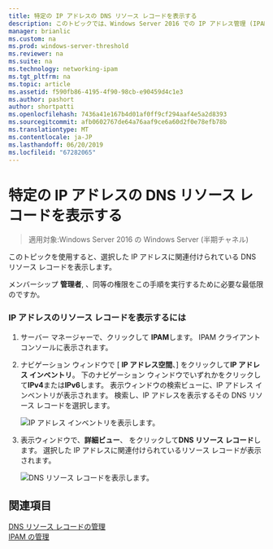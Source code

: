 ```yaml
---
title: 特定の IP アドレスの DNS リソース レコードを表示する
description: このトピックでは、Windows Server 2016 での IP アドレス管理 (IPAM) の管理ガイドの一部です。
manager: brianlic
ms.custom: na
ms.prod: windows-server-threshold
ms.reviewer: na
ms.suite: na
ms.technology: networking-ipam
ms.tgt_pltfrm: na
ms.topic: article
ms.assetid: f590fb86-4195-4f90-98cb-e90459d4c1e3
ms.author: pashort
author: shortpatti
ms.openlocfilehash: 7436a41e167b4d01af0ff9cf294aaf4e5a2d8393
ms.sourcegitcommit: afb0602767de64a76aaf9ce6a60d2f0e78efb78b
ms.translationtype: MT
ms.contentlocale: ja-JP
ms.lasthandoff: 06/20/2019
ms.locfileid: "67282065"
---
```

# <a name="view-dns-resource-records-for-a-specific-ip-address"></a>特定の IP アドレスの DNS リソース レコードを表示する

>適用対象:Windows Server 2016 の Windows Server (半期チャネル)

このトピックを使用すると、選択した IP アドレスに関連付けられている DNS リソース レコードを表示します。  
  
メンバーシップ **管理者**, 、同等の権限をこの手順を実行するために必要な最低限のですか。  
  
### <a name="to-view-resource-records-for-an-ip-address"></a>IP アドレスのリソース レコードを表示するには  
  
1.  サーバー マネージャーで、クリックして  **IPAM**します。 IPAM クライアント コンソールに表示されます。  
  
2.  ナビゲーション ウィンドウで [ **IP アドレス空間**、] をクリックして**IP アドレス インベントリ**。 下のナビゲーション ウィンドウでいずれかをクリックして**IPv4**または**IPv6**します。 表示ウィンドウの検索ビューに、IP アドレス インベントリが表示されます。 検索し、IP アドレスを表示するその DNS リソース レコードを選択します。  
  
    ![IP アドレス インベントリを表示します。](../../media/View-DNS-Resource-Records-for-a-Specific-IP-Address/ipam_IPInventory_01.jpg)  
  
3.  表示ウィンドウで、**詳細ビュー**、 をクリックして**DNS リソース レコード**します。 選択した IP アドレスに関連付けられているリソース レコードが表示されます。  
  
    ![DNS リソース レコードを表示します。](../../media/View-DNS-Resource-Records-for-a-Specific-IP-Address/ipam_IPInventory_02.jpg)  
  
## <a name="see-also"></a>関連項目  
[DNS リソース レコードの管理](DNS-Resource-Record-Management.md)  
[IPAM の管理](Manage-IPAM.md)  
  


